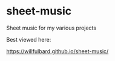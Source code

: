 # sheet-music

Sheet music for my various projects

Best viewed here:

https://willfulbard.github.io/sheet-music/
